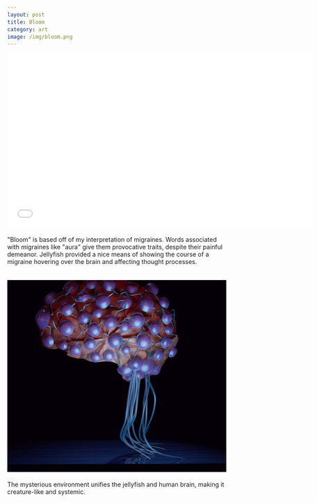 ```yaml
---
layout: post
title: Bloom
category: art
image: /img/bloom.png
---
```


<iframe src="//player.vimeo.com/video/43129196?title=0&amp;byline=0&amp;portrait=0" width="700" height="400" frameborder="0" webkitallowfullscreen mozallowfullscreen allowfullscreen></iframe>

<br>
<br>
"Bloom" is based off of my interpretation of migraines. Words associated with migraines like "aura" give them provocative traits, despite their painful demeanor. Jellyfish provided a nice means of showing the course of a migraine hovering over the brain and affecting thought processes.
<br>
<br>
<br>
<img src="/img/jelly.jpg">
<br>
<br>
The mysterious environment unifies the jellyfish and human brain, making it creature-like and systemic.